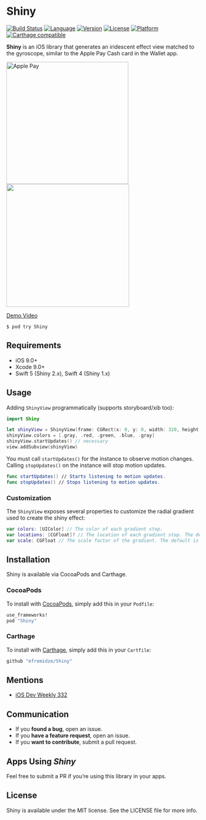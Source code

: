 # Shiny

[![Build Status](https://travis-ci.org/efremidze/Shiny.svg?branch=master)](https://travis-ci.org/efremidze/Shiny)
[![Language](https://img.shields.io/badge/Swift-4-orange.svg?style=flat)](https://swift.org)
[![Version](https://img.shields.io/cocoapods/v/Shiny.svg?style=flat)](http://cocoapods.org/pods/Shiny)
[![License](https://img.shields.io/cocoapods/l/Shiny.svg?style=flat)](http://cocoapods.org/pods/Shiny)
[![Platform](https://img.shields.io/cocoapods/p/Shiny.svg?style=flat)](http://cocoapods.org/pods/Shiny)
[![Carthage compatible](https://img.shields.io/badge/Carthage-compatible-4BC51D.svg?style=flat)](https://github.com/Carthage/Carthage)

**Shiny** is an iOS library that generates an iridescent effect view matched to the gyroscope, similar to the Apple Pay Cash card in the Wallet app.

<img src="https://raw.githubusercontent.com/efremidze/Shiny/master/Images/applepay.png" width="318" alt="Apple Pay" />
<img src="https://thumbs.gfycat.com/NewGrotesqueKitten-size_restricted.gif" width="320">

[Demo Video](https://gfycat.com/gifs/detail/NewGrotesqueKitten)

```
$ pod try Shiny
```

## Requirements

- iOS 9.0+
- Xcode 9.0+
- Swift 5 (Shiny 2.x), Swift 4 (Shiny 1.x)

## Usage

Adding `ShinyView` programmatically (supports storyboard/xib too):

```swift
import Shiny

let shinyView = ShinyView(frame: CGRect(x: 0, y: 0, width: 320, height: 200))
shinyView.colors = [.gray, .red, .green, .blue, .gray]
shinyView.startUpdates() // necessary
view.addSubview(shinyView)
```

You must call `startUpdates()` for the instance to observe motion changes. Calling `stopUpdates()` on the instance will stop motion updates.

```swift
func startUpdates() // Starts listening to motion updates.
func stopUpdates() // Stops listening to motion updates.
```

### Customization

The `ShinyView` exposes several properties to customize the radial gradient used to create the shiny effect:

```swift
var colors: [UIColor] // The color of each gradient stop.
var locations: [CGFloat]? // The location of each gradient stop. The default is `nil`.
var scale: CGFloat // The scale factor of the gradient. The default is `2.0`.
```

## Installation

Shiny is available via CocoaPods and Carthage.

### CocoaPods
To install with [CocoaPods](http://cocoapods.org/), simply add this in your `Podfile`:
```ruby
use_frameworks!
pod "Shiny"
```

### Carthage
To install with [Carthage](https://github.com/Carthage/Carthage), simply add this in your `Cartfile`:
```ruby
github "efremidze/Shiny"
```

## Mentions

- [iOS Dev Weekly 332](http://iosdevweekly.com/issues/332#start)

## Communication

- If you **found a bug**, open an issue.
- If you **have a feature request**, open an issue.
- If you **want to contribute**, submit a pull request.

## Apps Using _Shiny_

Feel free to submit a PR if you’re using this library in your apps.

## License

Shiny is available under the MIT license. See the LICENSE file for more info.
